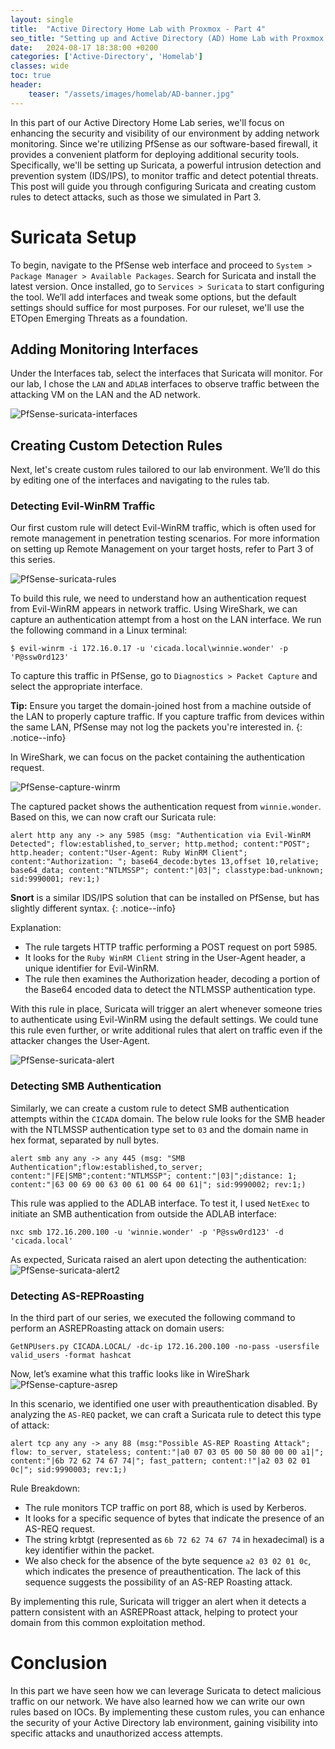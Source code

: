```yaml
---
layout: single
title:  "Active Directory Home Lab with Proxmox - Part 4"
seo_title: "Setting up and Active Directory (AD) Home Lab with Proxmox VE Part 4"
date:   2024-08-17 18:38:00 +0200
categories: ['Active-Directory', 'Homelab']
classes: wide
toc: true
header:
    teaser: "/assets/images/homelab/AD-banner.jpg"
---
```


In this part of our Active Directory Home Lab series, we'll focus on enhancing the security and visibility of our environment by adding network monitoring. Since we're utilizing PfSense as our software-based firewall, it provides a convenient platform for deploying additional security tools. Specifically, we'll be setting up Suricata, a powerful intrusion detection and prevention system (IDS/IPS), to monitor traffic and detect potential threats. This post will guide you through configuring Suricata and creating custom rules to detect attacks, such as those we simulated in Part 3.

# Suricata Setup
To begin, navigate to the PfSense web interface and proceed to `System > Package Manager > Available Packages`. Search for Suricata and install the latest version. Once installed, go to `Services > Suricata` to start configuring the tool. We’ll add interfaces and tweak some options, but the default settings should suffice for most purposes. For our ruleset, we'll use the ETOpen Emerging Threats as a foundation.

## Adding Monitoring Interfaces
Under the Interfaces tab, select the interfaces that Suricata will monitor. For our lab, I chose the `LAN` and `ADLAB` interfaces to observe traffic between the attacking VM on the LAN and the AD network.

![PfSense-suricata-interfaces](../assets/images/homelab/pfsense-suricata-interfaces.png)

## Creating Custom Detection Rules
Next, let's create custom rules tailored to our lab environment. We’ll do this by editing one of the interfaces and navigating to the rules tab.


### Detecting Evil-WinRM Traffic
Our first custom rule will detect Evil-WinRM traffic, which is often used for remote management in penetration testing scenarios. For more information on setting up Remote Management on your target hosts, refer to Part 3 of this series.

![PfSense-suricata-rules](../assets/images/homelab/pfsense-suricata-rules.png)

To build this rule, we need to understand how an authentication request from Evil-WinRM appears in network traffic. Using WireShark, we can capture an authentication attempt from a host on the LAN interface. We run the following command in a Linux terminal:

```console
$ evil-winrm -i 172.16.0.17 -u 'cicada.local\winnie.wonder' -p 'P@ssw0rd123'
```

To capture this traffic in PfSense, go to `Diagnostics > Packet Capture` and select the appropriate interface.

**Tip:** Ensure you target the domain-joined host from a machine outside of the LAN to properly capture traffic. If you capture traffic from devices within the same LAN, PfSense may not log the packets you're interested in.
{: .notice--info}

In WireShark, we can focus on the packet containing the authentication request.

![PfSense-capture-winrm](../assets/images/homelab/pfsense-capture-winrm.png)

The captured packet shows the authentication request from `winnie.wonder`. Based on this, we can now craft our Suricata rule:
```
alert http any any -> any 5985 (msg: "Authentication via Evil-WinRM Detected"; flow:established,to_server; http.method; content:"POST"; http.header; content:"User-Agent: Ruby WinRM Client"; content:"Authorization: "; base64_decode:bytes 13,offset 10,relative; base64_data; content:"NTLMSSP"; content:"|03|"; classtype:bad-unknown; sid:9990001; rev:1;)
```

**Snort** is a similar IDS/IPS solution that can be installed on PfSense, but has slightly different syntax.
{: .notice--info}

Explanation:
- The rule targets HTTP traffic performing a POST request on port 5985.
- It looks for the `Ruby WinRM Client` string in the User-Agent header, a unique identifier for Evil-WinRM.
- The rule then examines the Authorization header, decoding a portion of the Base64 encoded data to detect the NTLMSSP authentication type.

With this rule in place, Suricata will trigger an alert whenever someone tries to authenticate using Evil-WinRM using the default settings. We could tune this rule even further, or write additional rules that alert on traffic even if the attacker changes the User-Agent.

![PfSense-suricata-alert](../assets/images/homelab/pfsense-suricata-alert.png)

### Detecting SMB Authentication
Similarly, we can create a custom rule to detect SMB authentication attempts within the `CICADA` domain. The below rule looks for the SMB header with the NTLMSSP authentication type set to `03` and the domain name in hex format, separated by null bytes.

```
alert smb any any -> any 445 (msg: "SMB Authentication";flow:established,to_server; content:"|FE|SMB";content:"NTLMSSP"; content:"|03|";distance: 1; content:"|63 00 69 00 63 00 61 00 64 00 61|"; sid:9990002; rev:1;)
```

This rule was applied to the ADLAB interface. To test it, I used `NetExec` to initiate an SMB authentication from outside the ADLAB interface:

```console
nxc smb 172.16.200.100 -u 'winnie.wonder' -p 'P@ssw0rd123' -d 'cicada.local'
```

As expected, Suricata raised an alert upon detecting the authentication:
![PfSense-suricata-alert2](../assets/images/homelab/pfsense-suricata-alert2.png)

### Detecting AS-REPRoasting
In the third part of our series, we executed the following command to perform an ASREPRoasting attack on domain users:

```
GetNPUsers.py CICADA.LOCAL/ -dc-ip 172.16.200.100 -no-pass -usersfile valid_users -format hashcat
```

Now, let’s examine what this traffic looks like in WireShark
![PfSense-capture-asrep](../assets/images/homelab/pfsense-capture-asrep.png)

In this scenario, we identified one user with preauthentication disabled. By analyzing the `AS-REQ` packet, we can craft a Suricata rule to detect this type of attack:

```
alert tcp any any -> any 88 (msg:"Possible AS-REP Roasting Attack"; flow: to_server, stateless; content:"|a0 07 03 05 00 50 80 00 00 a1|"; content:"|6b 72 62 74 67 74|"; fast_pattern; content:!"|a2 03 02 01 0c|"; sid:9990003; rev:1;)
```

Rule Breakdown:

- The rule monitors TCP traffic on port 88, which is used by Kerberos.
- It looks for a specific sequence of bytes that indicate the presence of an AS-REQ request.
- The string krbtgt (represented as `6b 72 62 74 67 74` in hexadecimal) is a key identifier within the packet.
- We also check for the absence of the byte sequence `a2 03 02 01 0c`, which indicates the presence of preauthentication. The lack of this sequence suggests the possibility of an AS-REP Roasting attack.

By implementing this rule, Suricata will trigger an alert when it detects a pattern consistent with an ASREPRoast attack, helping to protect your domain from this common exploitation method.

# Conclusion
In this part we have seen how we can leverage Suricata to detect malicious traffic on our network. We have also learned how we can write our own rules based on IOCs. By implementing these custom rules, you can enhance the security of your Active Directory lab environment, gaining visibility into specific attacks and unauthorized access attempts.